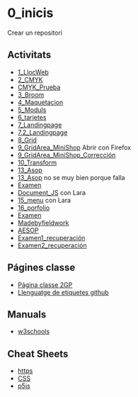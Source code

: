 # 0_inicis
Crear un repositori

## Activitats
* [1_LlocWeb](https://marina-uribe.github.io/1llocweb/)
* [2_CMYK](https://marina-uribe.github.io/2_CMYK/.)
* [CMYK_Prueba](https://marina-uribe.github.io/2CMYK/.)
* [3_Broom](https://marina-uribe.github.io/3_Broom/.)
* [4_Maquetacion](https://marina-uribe.github.io/04_Maquetacion/.)
* [5_Moduls](https://marina-uribe.github.io/5_Moduls/.)
* [6_tarjetes](https://marina-uribe.github.io/6_Tarjetes/)
* [7_Landingpage](https://marina-uribe.github.io/7_landingpage/.)
* [7.2_Landingpage](https://marina-uribe.github.io/7.2_landigpage/.)
* [8_Grid](https://marina-uribe.github.io/8_grid/.)
* [9_GridArea_MiniShop](https://marina-uribe.github.io/9_GridArea_MiniShop/.) Abrir con Firefox
* [9_GridArea_MiniShop_Corrección](https://marina-uribe.github.io/minimalisimo/)
* [10_Transform](https://marina-uribe.github.io/Transform/)
* [13_Asop](https://marina-uribe.github.io/13_Asop/.)
* [13_Asop](https://marina-uribe.github.io/13_Asop.2/.) no se muy bien porque falla
* [Examen](https://marina-uribe.github.io/11_examen/)
* [Document_JS](https://marina-uribe.github.io/14_Document_JS/) con Lara
* [15_menu](https://marina-uribe.github.io/15.menu/) con Lara 
* [16_porfolio](https://marina-uribe.github.io/17_Porfolio/.)
* [Examen](https://marina-uribe.github.io/examen/)
* [Madebyfieldwork](https://marina-uribe.github.io/madebyfieldwork/.)
* [AESOP](https://marina-uribe.github.io/AESOP/.)
* [Examen1_recuperación](https://marina-uribe.github.io/Exam1_recuperacion/.)
* [Examen2_recuperación](https://marina-uribe.github.io/Exam2_recuperacion/.)

##  Págines classe
* [Página classe 2GP](https://arquesm.github.io/2GP/)
* [Llenguatge de etiquetes github](https://github.com/adam-p/markdown-here)


## Manuals
* [w3schools](https://www.w3schools.com/)

## Cheat Sheets
* [https](https://websitesetup.org/html5-cheat-sheet/)
* [CSS](https://websitesetup.org/css3-cheat-sheet/)
* [p5js](https://github.com/bmoren/p5js-cheat-sheet)
